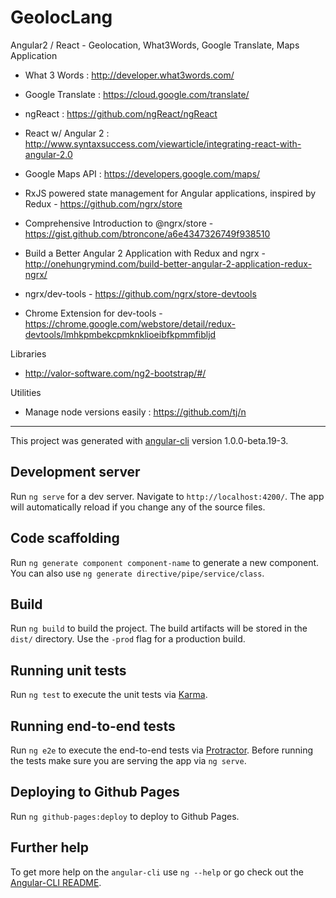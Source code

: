 # GeolocLang

Angular2 / React - Geolocation, What3Words, Google Translate, Maps Application

- What 3 Words : http://developer.what3words.com/

- Google Translate : https://cloud.google.com/translate/

- ngReact : https://github.com/ngReact/ngReact 

- React w/ Angular 2 : http://www.syntaxsuccess.com/viewarticle/integrating-react-with-angular-2.0

- Google Maps API : https://developers.google.com/maps/

- RxJS powered state management for Angular applications, inspired by Redux - https://github.com/ngrx/store

- Comprehensive Introduction to @ngrx/store - https://gist.github.com/btroncone/a6e4347326749f938510

- Build a Better Angular 2 Application with Redux and ngrx - http://onehungrymind.com/build-better-angular-2-application-redux-ngrx/

- ngrx/dev-tools - https://github.com/ngrx/store-devtools

- Chrome Extension for dev-tools  - https://chrome.google.com/webstore/detail/redux-devtools/lmhkpmbekcpmknklioeibfkpmmfibljd


Libraries

- http://valor-software.com/ng2-bootstrap/#/


Utilities

- Manage node versions easily : https://github.com/tj/n

------

This project was generated with [angular-cli](https://github.com/angular/angular-cli) version 1.0.0-beta.19-3.

## Development server
Run `ng serve` for a dev server. Navigate to `http://localhost:4200/`. The app will automatically reload if you change any of the source files.

## Code scaffolding

Run `ng generate component component-name` to generate a new component. You can also use `ng generate directive/pipe/service/class`.

## Build

Run `ng build` to build the project. The build artifacts will be stored in the `dist/` directory. Use the `-prod` flag for a production build.

## Running unit tests

Run `ng test` to execute the unit tests via [Karma](https://karma-runner.github.io).

## Running end-to-end tests

Run `ng e2e` to execute the end-to-end tests via [Protractor](http://www.protractortest.org/).
Before running the tests make sure you are serving the app via `ng serve`.

## Deploying to Github Pages

Run `ng github-pages:deploy` to deploy to Github Pages.

## Further help

To get more help on the `angular-cli` use `ng --help` or go check out the [Angular-CLI README](https://github.com/angular/angular-cli/blob/master/README.md).
